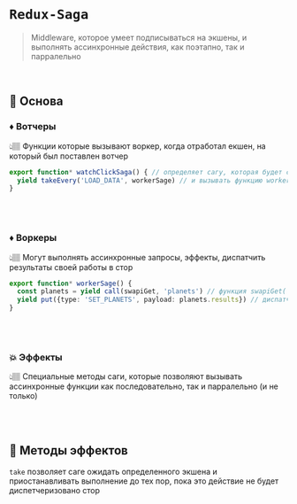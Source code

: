 # `Redux-Saga`
> Middleware, которое умеет подписываться на экшены, и выполнять ассинхронные действия, как поэтапно, так и парралельно

<br>

## 🚩 Основа

### ♦️ Вотчеры 
👆🏽 Функции которые вызывают воркер, когда отработал екшен, на который был поставлен вотчер

```typescript
export function* watchClickSaga() { // определяет сагу, которая будет слушать действия с типом 'LOAD_DATA'
  yield takeEvery('LOAD_DATA', workerSage) // и вызывать функцию workerSage при каждом вхождении этого действия
}
```

<br>
<br>

### ♦️ Воркеры   
👆🏽 Могут выполнять ассинхронные запросы, эффекты, диспатчить результаты своей работы в стор

```typescript
export function* workerSage() {
  const planets = yield call(swapiGet, 'planets') // функция swapiGet('planets') возвращает данные 
  yield put({type: 'SET_PLANETS', payload: planets.results}) // диспатч в редюсер
}
```

<br>
<br>

### 💥 Эффекты
👆🏽 Специальные методы саги, которые позволяют вызывать ассинхронные функции как последовательно, так и парралельно (и не только)

<br>
<br>

## 🚩 Методы эффектов

`take`
позволяет саге ожидать определенного экшена и приостанавливать выполнение до тех пор, пока это действие не будет диспетчеризовано стор
